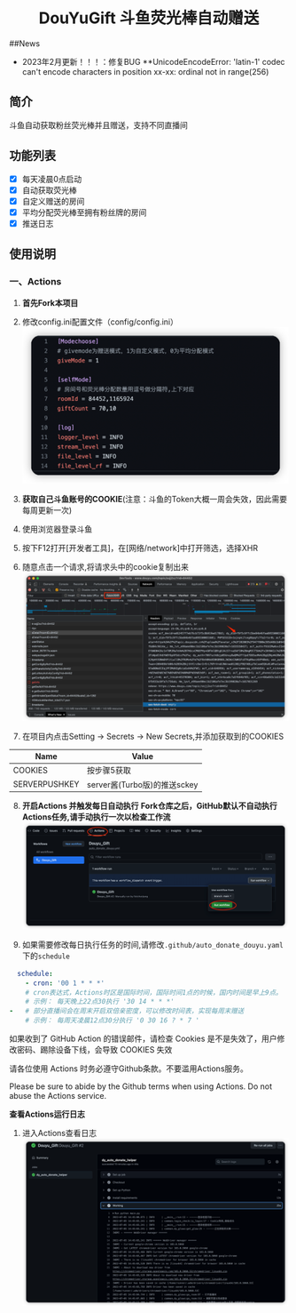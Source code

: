 <div align="center">
<h1 align="center">
DouYuGift 斗鱼荧光棒自动赠送
</h1>

</div>

##News
* 2023年2月更新！！！：修复BUG
**UnicodeEncodeError: 'latin-1' codec can't encode characters in position xx-xx: ordinal not in range(256)



## 简介
斗鱼自动获取粉丝荧光棒并且赠送，支持不同直播间



## 功能列表
* [x] 每天凌晨0点启动
* [x] 自动获取荧光棒
* [x] 自定义赠送的房间
* [x] 平均分配荧光棒至拥有粉丝牌的房间
* [x] 推送日志

<!-- 
# 目录
- [目录](#目录)
    - [使用说明](#使用说明)
      - [一、Actions方式](#一、Actions方式(推荐))
      - [二、本地执行](#二、本地执行(不推荐)) -->

## 使用说明

### 一、Actions
1. **首先Fork本项目**
2. 修改config.ini配置文件（config/config.ini）![修改config](docs/img/Config.png)
3. **获取自己斗鱼账号的COOKIE**(注意：斗鱼的Token大概一周会失效，因此需要每周更新一次)
4.  使用浏览器登录斗鱼
5.   按下F12打开[开发者工具]，在[网络/network]中打开筛选，选择XHR
6.   随意点击一个请求,将请求头中的cookie复制出来
![获取cookie](docs/img/cookie.png)
   
7. 在项目内点击Setting -> Secrets -> New Secrets,并添加获取到的COOKIES

| Name        | Value                    |
|-------------|--------------------------|
|COOKIES      |按步骤5获取                 |
|SERVERPUSHKEY|server酱(Turbo版)的推送sckey|

8. **开启Actions 并触发每日自动执行**
   **Fork仓库之后，GitHub默认不自动执行Actions任务,请手动执行一次以检查工作流**
   ![运行任务](docs/img/Workfelow.png)
   
9. 如果需要修改每日执行任务的时间,请修改`.github/auto_donate_douyu.yaml`下的`schedule`
```yml
  schedule:
    - cron: '00 1 * * *'
    # cron表达式，Actions时区是国际时间，国际时间1点的时候，国内时间是早上9点。
    # 示例： 每天晚上22点30执行 '30 14 * * *'
-   # 部分直播间会在周末开启双倍亲密度，可以修改时间表，实现每周末赠送
    # 示例： 每周天凌晨12点30分执行 '0 30 16 ? * 7 '
```
如果收到了 GitHub Action 的错误邮件，请检查 Cookies 是不是失效了，用户修改密码、踢除设备下线，会导致 COOKIES 失效

请各位使用 Actions 时务必遵守Github条款。不要滥用Actions服务。

Please be sure to abide by the Github terms when using Actions. Do not abuse the Actions service.

**查看Actions运行日志**
1. 进入Actions查看日志
    ![](docs/img/WatchAction.png)

  
